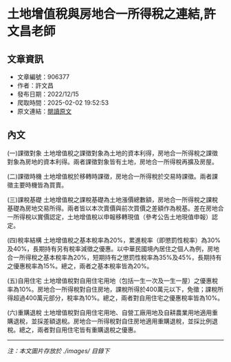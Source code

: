 # 土地增值稅與房地合一所得稅之連結,許文昌老師

## 文章資訊
- 文章編號：906377
- 作者：許文昌
- 發布日期：2022/12/15
- 爬取時間：2025-02-02 19:52:53
- 原文連結：[閱讀原文](https://real-estate.get.com.tw/Columns/detail.aspx?no=906377)

## 內文
(一)課徵對象 土地增值稅之課徵對象為土地的資本利得，房地合一所得稅之課徵對象為房地的資本利得。兩者課徵對象皆有土地，房地合一所得稅再擴及房屋。

(二)課徵時機 土地增值稅於移轉時課徵，房地合一所得稅於交易時課徵。兩者課徵主要時機皆為買賣。

(三)課稅基礎 土地增值稅之課稅基礎為土地漲價總數額，房地合一所得稅之課稅基礎為房地交易所得。兩者皆以本次賣價與前次買價之差額作為稅基。差在房地合一所得稅以實價認定，土地增值稅以申報移轉現值（參考公告土地現值申報）認定。

(四)稅率結構 土地增值稅之基本稅率為20%，累進稅率（即懲罰性稅率）為30%及40%，長期持有另有稅率減徵之優惠。以中華民國境內居住之個人為例，房地合一所得稅之基本稅率為20%，短期持有之懲罰性稅率為35%及45%，長期持有之優惠稅率為15%。總之，兩者之基本稅率皆為20%。

(五)自用住宅 土地增值稅對自用住宅用地（包括一生一次及一生一屋）之優惠稅率為10%。房地合一所得稅對自住房地，課稅所得於400萬元以下，免徵；課稅所得超過400萬元部分，稅率為10%。總之，兩者對自用住宅之優惠稅率皆為10%。

(六)重購退稅 土地增值稅對自用住宅用地、自營工廠用地及自耕農業用地適用重購退稅，並採差額退稅。房地合一所得稅對自住房地適用重購退稅，並採比例退稅。總之，兩者對自用住宅皆有重購退稅之優惠。

---
*注：本文圖片存放於 ./images/ 目錄下*
